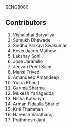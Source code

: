 SENG8080

## Contributors
1. Vishalbhai Barvaliya
2. Sumukh Dhawade
3. Sindhu Parkavi Sivakumar
4. Kevin Jacob Mathew
5. Lakshay Soni
6. Jose Jaramillo
7. Jeevan Preet Saini
8. Mansi Trivedi
9. Amandeep Amandeep
10. Yusra Khan:)
11. Garima Sharma
12. Mukesh Yarlagadda
13. Nisha Kathiriya
14. Arman Fidaulla Sharief
15. Kriti Thamman
16. Hareesh Varatharaj
17. Prathmesh Jani

